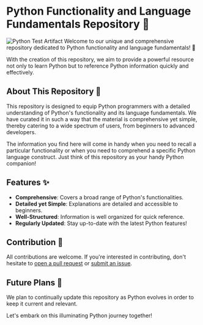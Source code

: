 # Python Functionality and Language Fundamentals Repository :snake:

![Python Test Artifact](https://upload.wikimedia.org/wikipedia/commons/0/0a/Python.svg)
Welcome to our unique and comprehensive repository dedicated to Python functionality and language fundamentals! :tada:

With the creation of this repository, we aim to provide a powerful resource not only to learn Python but to reference Python information quickly and effectively.

## About This Repository :open_book:

This repository is designed to equip Python programmers with a detailed understanding of Python's functionality and its language fundamentals. We have curated it in such a way that the material is comprehensive yet simple, thereby catering to a wide spectrum of users, from beginners to advanced developers. 

The information you find here will come in handy when you need to recall a particular functionality or when you need to comprehend a specific Python language construct. Just think of this repository as your handy Python companion!

## Features :sparkles:

- **Comprehensive**: Covers a broad range of Python's functionalities.
- **Detailed yet Simple**: Explanations are detailed and accessible to beginners.
- **Well-Structured**: Information is well organized for quick reference.
- **Regularly Updated**: Stay up-to-date with the latest Python features!

## Contribution :handshake:

All contributions are welcome. If you're interested in contributing, don't hesitate to [open a pull request](/pulls) or [submit an issue](/issues). 

## Future Plans :rocket:

We plan to continually update this repository as Python evolves in order to keep it current and relevant. 

Let's embark on this illuminating Python journey together!
